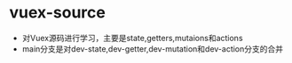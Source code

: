 # vuex-source
- 对Vuex源码进行学习，主要是state,getters,mutaions和actions
- main分支是对dev-state,dev-getter,dev-mutation和dev-action分支的合并